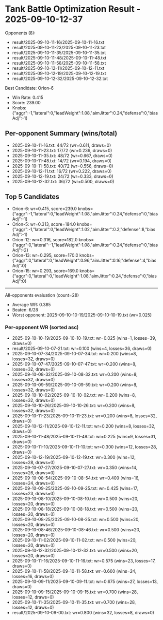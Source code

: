 # Tank Battle Optimization Result - 2025-09-10-12-37

Opponents (8):
- result/2025-09-10-11-16/2025-09-10-11-16.txt
- result/2025-09-10-11-23/2025-09-10-11-23.txt
- result/2025-09-10-11-35/2025-09-10-11-35.txt
- result/2025-09-10-11-48/2025-09-10-11-48.txt
- result/2025-09-10-11-58/2025-09-10-11-58.txt
- result/2025-09-10-12-11/2025-09-10-12-11.txt
- result/2025-09-10-12-19/2025-09-10-12-19.txt
- result/2025-09-10-12-32/2025-09-10-12-32.txt

Best Candidate: Orion-6

- Win Rate: 0.415
- Score: 239.00
- Knobs: {"aggr":-1,"lateral":0,"leadWeight":1.08,"aimJitter":0.24,"defense":0,"biasAdj":-1}

## Per-opponent Summary (wins/total)
- 2025-09-10-11-16.txt: 44/72 (wr=0.611, draws=0)
- 2025-09-10-11-23.txt: 17/72 (wr=0.236, draws=0)
- 2025-09-10-11-35.txt: 48/72 (wr=0.667, draws=0)
- 2025-09-10-11-48.txt: 14/72 (wr=0.194, draws=0)
- 2025-09-10-11-58.txt: 40/72 (wr=0.556, draws=0)
- 2025-09-10-12-11.txt: 16/72 (wr=0.222, draws=0)
- 2025-09-10-12-19.txt: 24/72 (wr=0.333, draws=0)
- 2025-09-10-12-32.txt: 36/72 (wr=0.500, draws=0)

## Top 5 Candidates
- Orion-6: wr=0.415, score=239.0 knobs={"aggr":-1,"lateral":0,"leadWeight":1.08,"aimJitter":0.24,"defense":0,"biasAdj":-1}
- Orion-5: wr=0.313, score=184.0 knobs={"aggr":-1,"lateral":0,"leadWeight":1.02,"aimJitter":0.2,"defense":8,"biasAdj":-1}
- Orion-12: wr=0.316, score=182.0 knobs={"aggr":0,"lateral":-1,"leadWeight":1.08,"aimJitter":0.24,"defense":0,"biasAdj":-2}
- Orion-13: wr=0.295, score=170.0 knobs={"aggr":0,"lateral":0,"leadWeight":0.96,"aimJitter":0.16,"defense":4,"biasAdj":0}
- Orion-15: wr=0.293, score=169.0 knobs={"aggr":0,"lateral":0,"leadWeight":1.08,"aimJitter":0.24,"defense":0,"biasAdj":0}

---

All-opponents evaluation (count=28)
- Average WR: 0.385
- Beaten: 6/28
- Worst opponent: 2025-09-10-10-19/2025-09-10-10-19.txt (wr=0.025)

### Per-opponent WR (sorted asc)
- 2025-09-10-10-19/2025-09-10-10-19.txt: wr=0.025 (wins=1, losses=39, draws=0)
- result/2025-09-10-07-21.txt: wr=0.100 (wins=4, losses=36, draws=0)
- 2025-09-10-07-34/2025-09-10-07-34.txt: wr=0.200 (wins=8, losses=32, draws=0)
- 2025-09-10-07-47/2025-09-10-07-47.txt: wr=0.200 (wins=8, losses=32, draws=0)
- 2025-09-10-08-32/2025-09-10-08-32.txt: wr=0.200 (wins=8, losses=32, draws=0)
- 2025-09-10-09-59/2025-09-10-09-59.txt: wr=0.200 (wins=8, losses=32, draws=0)
- 2025-09-10-10-02/2025-09-10-10-02.txt: wr=0.200 (wins=8, losses=32, draws=0)
- 2025-09-10-10-26/2025-09-10-10-26.txt: wr=0.200 (wins=8, losses=32, draws=0)
- 2025-09-10-11-23/2025-09-10-11-23.txt: wr=0.200 (wins=8, losses=32, draws=0)
- 2025-09-10-12-11/2025-09-10-12-11.txt: wr=0.200 (wins=8, losses=32, draws=0)
- 2025-09-10-11-48/2025-09-10-11-48.txt: wr=0.225 (wins=9, losses=31, draws=0)
- 2025-09-10-11-10/2025-09-10-11-10.txt: wr=0.300 (wins=12, losses=28, draws=0)
- 2025-09-10-12-19/2025-09-10-12-19.txt: wr=0.300 (wins=12, losses=28, draws=0)
- 2025-09-10-07-27/2025-09-10-07-27.txt: wr=0.350 (wins=14, losses=26, draws=0)
- 2025-09-10-08-54/2025-09-10-08-54.txt: wr=0.400 (wins=16, losses=24, draws=0)
- 2025-09-10-09-25/2025-09-10-09-25.txt: wr=0.425 (wins=17, losses=23, draws=0)
- 2025-09-10-08-10/2025-09-10-08-10.txt: wr=0.500 (wins=20, losses=20, draws=0)
- 2025-09-10-08-18/2025-09-10-08-18.txt: wr=0.500 (wins=20, losses=20, draws=0)
- 2025-09-10-08-25/2025-09-10-08-25.txt: wr=0.500 (wins=20, losses=20, draws=0)
- 2025-09-10-08-46/2025-09-10-08-46.txt: wr=0.500 (wins=20, losses=20, draws=0)
- 2025-09-10-11-02/2025-09-10-11-02.txt: wr=0.500 (wins=20, losses=20, draws=0)
- 2025-09-10-12-32/2025-09-10-12-32.txt: wr=0.500 (wins=20, losses=20, draws=0)
- 2025-09-10-11-16/2025-09-10-11-16.txt: wr=0.575 (wins=23, losses=17, draws=0)
- 2025-09-10-11-58/2025-09-10-11-58.txt: wr=0.600 (wins=24, losses=16, draws=0)
- 2025-09-10-09-11/2025-09-10-09-11.txt: wr=0.675 (wins=27, losses=13, draws=0)
- 2025-09-10-09-15/2025-09-10-09-15.txt: wr=0.700 (wins=28, losses=12, draws=0)
- 2025-09-10-11-35/2025-09-10-11-35.txt: wr=0.700 (wins=28, losses=12, draws=0)
- result/2025-09-10-06-00.txt: wr=0.800 (wins=32, losses=8, draws=0)